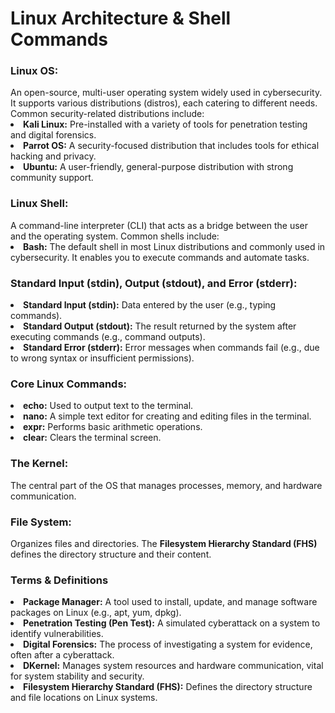 

<h1>Linux Architecture & Shell Commands</h1>

<h3>Linux OS:</h3> An open-source, multi-user operating system widely used in cybersecurity. It supports various distributions (distros), each catering to different needs. Common security-related distributions include:

<li><strong>Kali Linux:</strong> Pre-installed with a variety of tools for penetration testing and digital forensics.</li>
<li><strong>Parrot OS:</strong> A security-focused distribution that includes tools for ethical hacking and privacy.</li>
<li><strong>Ubuntu:</strong> A user-friendly, general-purpose distribution with strong community support.</li>

<h3>Linux Shell:</h3> A command-line interpreter (CLI) that acts as a bridge between the user and the operating system. Common shells include:
<li><strong>Bash:</strong> The default shell in most Linux distributions and commonly used in cybersecurity. It enables you to execute commands and automate tasks.</li>

<h3>Standard Input (stdin), Output (stdout), and Error (stderr):</h3> 
<li><strong>Standard Input (stdin):</strong> Data entered by the user (e.g., typing commands).</li>
<li><strong>Standard Output (stdout):</strong> The result returned by the system after executing commands (e.g., command outputs).</li>
<li><strong>Standard Error (stderr):</strong> Error messages when commands fail (e.g., due to wrong syntax or insufficient permissions).</li>

<h3>Core Linux Commands:</h3>
<li><strong>echo:</strong> Used to output text to the terminal.</li>
<li><strong>nano:</strong> A simple text editor for creating and editing files in the terminal.</li>
<li><strong>expr:</strong> Performs basic arithmetic operations.</li>
<li><strong>clear:</strong> Clears the terminal screen.</li>

<h3>The Kernel:</h3> The central part of the OS that manages processes, memory, and hardware communication.
<h3>File System:</h3> Organizes files and directories. The <b>Filesystem Hierarchy Standard (FHS)</b> defines the directory structure and their content.

<h3>Terms & Definitions</h3>
<li><b>Package Manager:</b> A tool used to install, update, and manage software packages on Linux (e.g., apt, yum, dpkg).</li>
<li><b>Penetration Testing (Pen Test):</b> A simulated cyberattack on a system to identify vulnerabilities.</li>
<li><b>Digital Forensics:</b> The process of investigating a system for evidence, often after a cyberattack.</li>
<li><b>DKernel:</b> Manages system resources and hardware communication, vital for system stability and security.</li>
<li><b>Filesystem Hierarchy Standard (FHS):</b> Defines the directory structure and file locations on Linux systems.</li>

